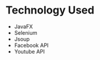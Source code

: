 <h1>Technology Used</h1>
<ul>
  <li>JavaFX</li>
  <li>Selenium</li>
  <li>Jsoup</li>
  <li>Facebook API</li>
  <li>Youtube API</li>
</ul>
